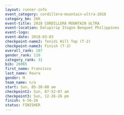 ```yaml
---
layout: runner-info 
event_category: cordillera-mountain-ultra-2018 
category_km: 26K 
event-title: 2018 CORDILLERA MOUNTAIN ULTRA 
event-location: Dalupirip Itogon Benguet Philippines 
event-logo: 
event-date: 2018-03-03 
checkpoint-name2: Tenidi Hill Top (T-2) 
checkpoint-name3: Finish (T-3) 
overall_rank: 187
gender_rank: 110
category_rank: 31
bib: 26065
first_name: Francisco
last_name: Roura
gender: M
team_name: n/a
start: Sun, 05-30-00 am
checkpoint2: Sun, 07-52-07 am
checkpoint3: Sun, 12-26-26 pm
finish: 6-56-26
status: FINISHER
---
```

